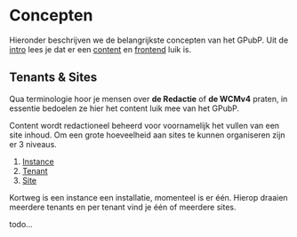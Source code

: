 # Concepten

Hieronder beschrijven we de belangrijkste concepten van het GPubP. Uit de [intro](/modules/README.md "WCM Modules - Intro") lees je dat er een [content](#content) en [frontend](#frontend) luik is. 

## Tenants & Sites  

Qua terminologie hoor je mensen over **de Redactie** of **de WCMv4** praten, in essentie bedoelen ze hier het content luik mee van het GPubP. 

Content wordt redactioneel beheerd voor voornamelijk het vullen van een site inhoud. Om een grote hoeveelheid aan sites te kunnen organiseren zijn er 3 niveaus. 

1. [Instance](/common/content/concept-instance)
2. [Tenant](/common/content/concept-tenant)
3. [Site](/common/content/concept-site)

Kortweg is een instance een installatie, momenteel is er één. Hierop draaien meerdere tenants en per tenant vind je één of meerdere sites. 

todo...